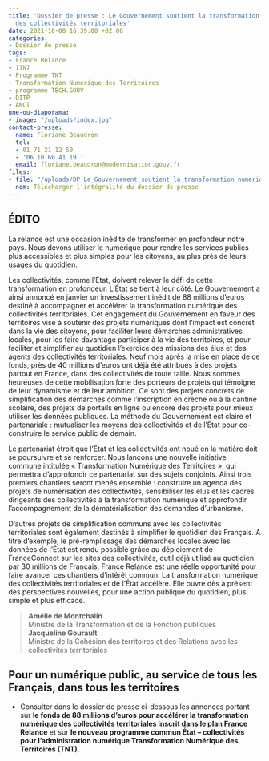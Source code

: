 ```yaml
---
title: 'Dossier de presse : Le Gouvernement soutient la transformation numérique
  des collectivités territoriales'
date: 2021-10-08 16:39:00 +02:00
categories:
- Dossier de presse
tags:
- France Relance
- ITN7
- Programme TNT
- Transformation Numérique des Territoires
- programme TECH.GOUV
- DITP
- ANCT
une-ou-diaporama:
- image: "/uploads/index.jpg"
contact-presse:
  name: Floriane Beaudron
  tel:
  - 01 71 21 12 50
  - '06 10 60 41 19 '
  email: floriane.beaudron@modernisation.gouv.fr
files:
- file: "/uploads/DP_Le_Gouvernement_soutient_la_transformation_numerique_des_collectivites_territoriales.pdf"
  nom: Télécharger l’intégralité du dossier de presse
---
```


## ÉDITO

La relance est une occasion inédite de transformer en profondeur notre pays. Nous devons utiliser le numérique pour rendre les services publics plus accessibles et plus simples pour les citoyens, au plus près de leurs usages du quotidien.

Les collectivités, comme l’État, doivent relever le défi de cette transformation en profondeur. L’État se tient à leur côté. Le Gouvernement a ainsi annoncé en janvier un investissement inédit de 88 millions d’euros destiné à accompagner et accélérer la transformation numérique des collectivités territoriales. Cet engagement du Gouvernement en faveur des territoires vise à soutenir des projets numériques dont l’impact est concret dans la vie des citoyens, pour faciliter leurs démarches administratives locales, pour les faire davantage participer à la vie des territoires, et pour faciliter et simplifier au quotidien l’exercice des missions des élus et des agents des collectivités territoriales. Neuf mois après la mise en place de ce fonds, près de 40 millions d’euros ont déjà été attribués à des projets partout en France, dans des collectivités de
toute taille. Nous sommes heureuses de cette mobilisation forte des porteurs de projets qui témoigne de leur dynamisme et de leur ambition. Ce sont des projets concrets de simplification des démarches comme l’inscription en crèche ou à la cantine scolaire, des projets de portails en ligne ou encore des projets
pour mieux utiliser les données publiques. La méthode du Gouvernement est claire et partenariale :  mutualiser les moyens des collectivités et de l’État pour co-construire le service public de demain.

Le partenariat étroit que l’État et les collectivités ont noué en la matière doit se poursuivre et se renforcer. Nous lançons une nouvelle initiative commune intitulée « Transformation Numérique des Territoires », qui permettra d’approfondir ce partenariat sur des sujets conjoints. Ainsi trois premiers chantiers seront menés ensemble : construire un agenda des projets de numérisation des collectivités, sensibiliser les élus et les cadres dirigeants des collectivités à la transformation numérique et approfondir l’accompagnement de la dématérialisation des demandes d’urbanisme.

D’autres projets de simplification communs avec les collectivités territoriales sont également destinés à simplifier le quotidien des Français. A titre d’exemple, le pré-remplissage des démarches locales avec les données de l’État est rendu possible grâce au déploiement de FranceConnect sur les sites des collectivités, outil déjà utilisé au quotidien par 30 millions de Français. France Relance est une réelle opportunité pour faire avancer ces chantiers d’intérêt commun. La transformation numérique des collectivités territoriales et de l’État accélère. Elle ouvre dès à présent des perspectives nouvelles, pour une action publique du quotidien, plus simple et plus efficace.

> **Amélie de Montchalin**
> <br> Ministre de la Transformation et de la Fonction publiques
> <br>
> **Jacqueline Gourault**
> <br> Ministre de la Cohésion des territoires et des Relations avec les collectivités territoriales
> <br>

## Pour un numérique public, au service de tous les Français, dans tous les territoires

* Consulter dans le dossier de presse ci-dessous les annonces portant sur **le fonds de 88 millions d’euros pour accélérer la transformation numérique des collectivités territoriales inscrit dans le plan France Relance** et sur **le nouveau programme commun État – collectivités pour l’administration numérique Transformation Numérique des Territoires (TNT)**.